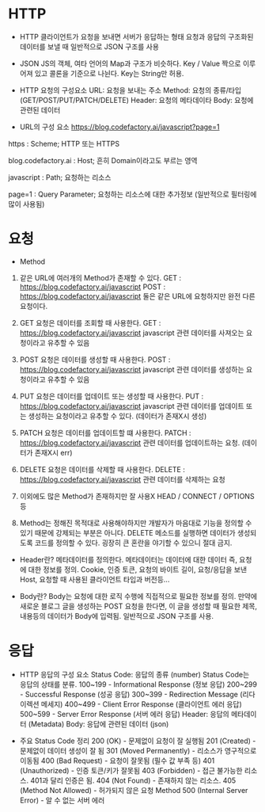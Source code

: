 # HTTP

- HTTP
    클라이언트가 요청을 보내면 서버가 응답하는 형태
    요청과 응답의 구조화된 데이터를 보낼 때 일반적으로
    JSON 구조를  사용

- JSON
    JS의 객체, 여타 언어의 Map과 구조가 비슷하다.
    Key / Value 짝으로 이루어져 있고 콜론을 기준으로 나뉜다.
    Key는 String만 허용.

- HTTP 요청의 구성요소
    URL: 요청을 보내는 주소
    Method: 요청의 종류/타입 (GET/POST/PUT/PATCH/DELETE)
    Header: 요청의 메타데이타
    Body: 요청에 관련된 데이터


- URL의 구성 요소
https://blog.codefactory.ai/javascript?page=1

https : Scheme; HTTP 또는 HTTPS

blog.codefactory.ai : Host; 흔히 Domain이라고도 부르는 영역

javascript : Path; 요청하는 리소스

page=1 : Query Parameter; 요청하는 리소스에 대한 추가정보 
                          (일반적으로 필터링에 많이 사용됨)


# 요청

- Method
1. 같은 URL에 여러개의 Method가 존재할 수 있다.
    GET : https://blog.codefactory.ai/javascript
    POST : https://blog.codefactory.ai/javascript
    둘은 같은 URL에 요청하지만 완전 다른 요청이다.

2. GET 요청은 데이터를 조회할 때 사용한다.
    GET : https://blog.codefactory.ai/javascript
    javascript 관련 데이터를 사져오는 요청이라고 유추할 수 있음

3. POST 요청은 데이터를 생성할 때 사용한다.
    POST : https://blog.codefactory.ai/javascript
    javascript 관련 데이터를 생성하는 요청이라고 유추할 수 있음

4. PUT 요청은 데이터를 업데이트 또는 생성할 때 사용한다.
    PUT : https://blog.codefactory.ai/javascript
    javascript 관련 데이터를 업데이트 또는 생성하는 요청이라고 
    유추할 수 있다. (데이터가 존재X시 생성)

5. PATCH 요청은 데이터를 업데이트할 떄 사용한다.
    PATCH : https://blog.codefactory.ai/javascript
    관련 데이터를 업데이트하는 요청.
    (데이터가 존재X시 err)

6. DELETE 요청은 데이터를 삭제할 때 사용한다.
    DELETE : https://blog.codefactory.ai/javascript
    관련 데이터를 삭제하는 요청

7. 이외에도 많은 Method가 존재하지만 잘 사용X
    HEAD / CONNECT / OPTIONS 등

8. Method는 정해진 목적대로 사용해야하지만 개발자가 마음대로 기능을 정의할 수 있기 때문에 강제되는 부분은 아니다.
    DELETE 메소드를 실행하면 데이터가 생성되도록 코드를 정의할 수 
    있다.
    굉장히 큰 혼란을 야기할 수 있으니 절대 금지.



- Header란?
    메타데이터를 정의한다.
    메타데이터는 데이터에 대한 데이터 즉, 요청에 대한 정보를 정의.
    Cookie, 인증 토큰, 요청의 바이트 길이, 요청/응답을 보낸 Host,
    요청할 때 사용된 클라이언트 타입과 버전등...

- Body란?
    Body는 요청에 대한 로직 수행에 직접적으로 필요한 정보를 정의.
    만약에 새로운 블로그 글을 생성하는 POST 요청을 한다면, 이 글을
    생성할 때 필요한 제목, 내용등의 데이터가 Body에 입력됨.
    일반적으로 JSON 구조를 사용.



# 응답

- HTTP 응답의 구성 요소
    Status Code: 응답의 종류 (number)
        Status Code는 응답의 상태를 분류.
        100~199 - Informational Response (정보 응답)
        200~299 - Successful Response (성공 응답)
        300~399 - Redirection Message (리다이렉션 메세지)
        400~499 - Client Error Response (클라이언트 에러 응답)
        500~599 - Server Error Response (서버 에러 응답)
    Header: 응답의 메타데이터 (Metadata)
    Body: 응답에 관련된 데이터 (json)

- 주요 Status Code 정리
    200 (OK) - 문제없이 요청이 잘 실행됨
    201 (Created) - 문제없이 데이터 생성이 잘 됨
    301 (Moved Permanently) - 리소스가 영구적으로 이동됨
    400 (Bad Request) - 요청이 잘못됨 (필수 값 부족 등)
    401 (Unauthorized) - 인증 토큰/키가 잘못됨
    403 (Forbidden) - 접근 불가능한 리소스. 401과 달리 인증은 됨.
    404 (Not Found) - 존재하지 않는 리소스.
    405 (Method Not Allowed) - 허가되지 않은 요청 Method
    500 (Internal Server Error) - 알 수 없는 서버 에러